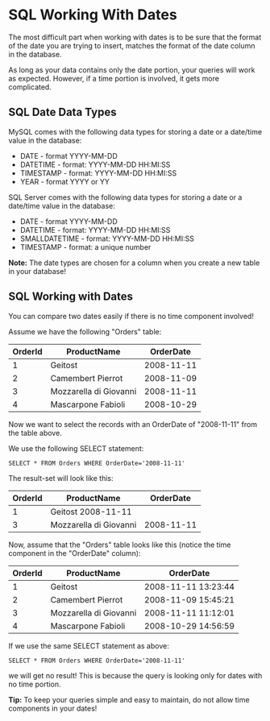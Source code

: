 # SQL Working With Dates

The most difficult part when working with dates is to be sure that the format of the date you are trying to insert, matches the format of the date column in the database.

As long as your data contains only the date portion, your queries will work as expected. However, if a time portion is involved, it gets more complicated.

## SQL Date Data Types
MySQL comes with the following data types for storing a date or a date/time value in the database:

* DATE - format YYYY-MM-DD
* DATETIME - format: YYYY-MM-DD HH:MI:SS
* TIMESTAMP - format: YYYY-MM-DD HH:MI:SS
* YEAR - format YYYY or YY

SQL Server comes with the following data types for storing a date or a date/time value in the database:

* DATE - format YYYY-MM-DD
* DATETIME - format: YYYY-MM-DD HH:MI:SS
* SMALLDATETIME - format: YYYY-MM-DD HH:MI:SS
* TIMESTAMP - format: a unique number

**Note:** The date types are chosen for a column when you create a new table in your database!

## SQL Working with Dates
You can compare two dates easily if there is no time component involved!

Assume we have the following "Orders" table:

| OrderId | ProductName | OrderDate |
| ------- | ----------- | --------- |
| 1	| Geitost | 2008-11-11 |
| 2	| Camembert Pierrot	| 2008-11-09 |
| 3	| Mozzarella di Giovanni | 2008-11-11 |
| 4	| Mascarpone Fabioli | 2008-10-29 |

Now we want to select the records with an OrderDate of "2008-11-11" from the table above.

We use the following SELECT statement:

```SELECT * FROM Orders WHERE OrderDate='2008-11-11'```

The result-set will look like this:

| OrderId | ProductName | OrderDate |
| ------- | ----------- | --------- |
| 1	| Geitost	2008-11-11 |
| 3	| Mozzarella di Giovanni | 2008-11-11 |

Now, assume that the "Orders" table looks like this (notice the time component in the "OrderDate" column):

| OrderId | ProductName | OrderDate |
| ------- | ----------- | --------- |
| 1	| Geitost | 2008-11-11 13:23:44 |
| 2	| Camembert Pierrot | 2008-11-09 15:45:21 |
| 3	| Mozzarella di Giovanni | 2008-11-11 11:12:01 |
| 4	| Mascarpone Fabioli | 2008-10-29 14:56:59 |

If we use the same SELECT statement as above:

```SELECT * FROM Orders WHERE OrderDate='2008-11-11'```

we will get no result! This is because the query is looking only for dates with no time portion.

**Tip:** To keep your queries simple and easy to maintain, do not allow time components in your dates!